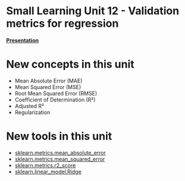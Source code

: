 # Small Learning Unit 12 - Validation metrics for regression


#### [Presentation](https://docs.google.com/presentation/d/18MCcl8EchgDo4g8gp8gRjsXiSemWOtWQ-3StmWng5dU/edit?usp=sharing)

# New concepts in this unit
- Mean Absolute Error (MAE)
- Mean Squared Error (MSE)
- Root Mean Squared Error (RMSE)
- Coefficient of Determination (R²)
- Adjusted R²
- Regularization

# New tools in this unit
- [sklearn.metrics.mean_absolute_error](http://scikit-learn.org/0.18/modules/generated/sklearn.metrics.mean_absolute_error.html)
- [sklearn.metrics.mean_squared_error](http://scikit-learn.org/0.18/modules/generated/sklearn.metrics.mean_squared_error.html)
- [sklearn.metrics.r2_score](http://scikit-learn.org/0.18/modules/generated/sklearn.metrics.r2_score.html#sklearn.metrics.r2_score)
- [sklearn.linear_model.Ridge](http://scikit-learn.org/0.18/modules/generated/sklearn.linear_model.Ridge.html)
